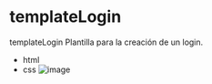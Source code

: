 # templateLogin
 templateLogin
 Plantilla para la creación de un login.
 - html
 - css
![image](https://user-images.githubusercontent.com/30486688/213224892-81928cbc-28be-4293-afb7-7421cabbc644.png)
